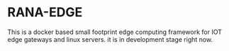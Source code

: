 # RANA-EDGE
This is a docker based small footprint edge computing framework for IOT edge gateways and linux servers. it is in development stage right now.
